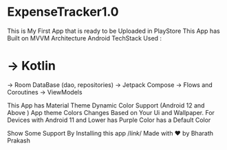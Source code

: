 # ExpenseTracker1.0
This is My First App that is ready to be Uploaded in PlayStore 
This App has Built on MVVM Architecture
 Android TechStack Used :
        <h1> -> Kotlin </h1>
        -> Room DataBase (dao, repositories)
        -> Jetpack Compose
        -> Flows and Coroutines 
        -> ViewModels 
        
 This App has Material Theme Dynamic Color Support (Android 12 and Above ) App theme Colors Changes Based on Your Ui and Wallpaper. 
 For Devices with Android 11 and Lower has Purple Color has a Default Color
 
 Show Some Support By Installing this app /*link*/
 Made with ❤️ by Bharath Prakash
 
<href> </href>

